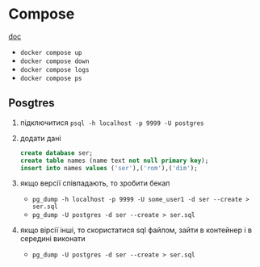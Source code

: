 # Compose

[doc](https://docs.docker.com/compose/intro/compose-application-model/)

- `docker compose up`
- `docker compose down`
- `docker compose logs`
- `docker compose ps`

## Posgtres

1. підключитися
    `psql -h localhost -p 9999 -U postgres`

2. додати дані

    ```sql
    create database ser;
    create table names (name text not null primary key);
    insert into names values ('ser'),('rom'),('dim');
    ```

3. якщо версії співпадають, то зробити бекап
    - `pg_dump -h localhost -p 9999 -U some_user1 -d ser --create > ser.sql`
    - `pg_dump -U postgres -d ser --create > ser.sql`

4. якщо вірсії інші, то скористатися sql файлом, зайти в контейнер і в середині виконати
    - `pg_dump -U postgres -d ser --create > ser.sql`
